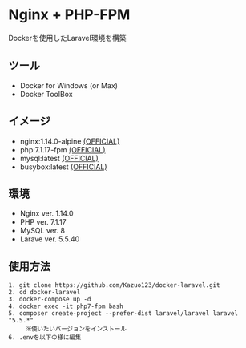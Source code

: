 # Nginx + PHP-FPM
Dockerを使用したLaravel環境を構築

## ツール
* Docker for Windows (or Max)
* Docker ToolBox

## イメージ
* nginx:1.14.0-alpine [(OFFICIAL)](https://hub.docker.com/_/nginx/)
* php:7.1.17-fpm [(OFFICIAL)](https://hub.docker.com/_/php/)
* mysql:latest [(OFFICIAL)](https://hub.docker.com/_/mysql/)
* busybox:latest [(OFFICIAL)](https://hub.docker.com/_/busybox/)

## 環境
* Nginx ver. 1.14.0
* PHP ver. 7.1.17
* MySQL ver. 8
* Larave ver. 5.5.40

## 使用方法
```
1. git clone https://github.com/Kazuo123/docker-laravel.git
2. cd docker-laravel
3. docker-compose up -d
4. docker exec -it php7-fpm bash
5. composer create-project --prefer-dist laravel/laravel laravel "5.5.*"
     ※使いたいバージョンをインストール
6. .envを以下の様に編集
```

```

```
